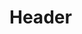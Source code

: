 <!-- TITLE: The Verdict -->
<!-- SUBTITLE: United we stood, together we protested. Alumni and student- hand in hand, for change.
                              Was this the change we were looking for? -->

# Header